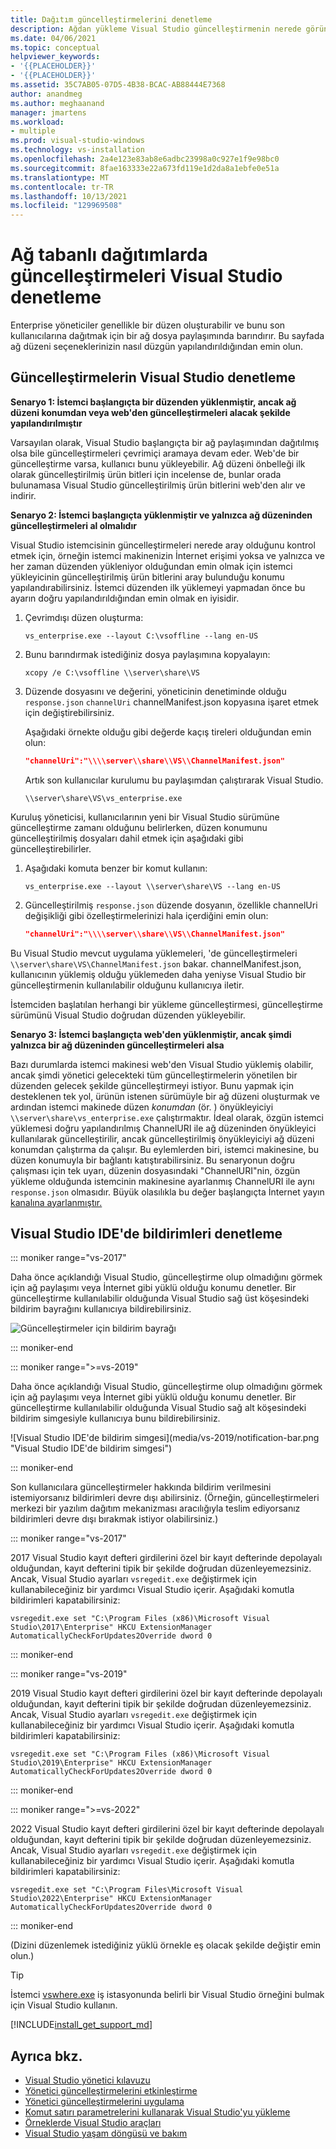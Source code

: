 ```yaml
---
title: Dağıtım güncelleştirmelerini denetleme
description: Ağdan yükleme Visual Studio güncelleştirmenin nerede göründüğünü nasıl değiştiryebilirsiniz?
ms.date: 04/06/2021
ms.topic: conceptual
helpviewer_keywords:
- '{{PLACEHOLDER}}'
- '{{PLACEHOLDER}}'
ms.assetid: 35C7AB05-07D5-4B38-BCAC-AB88444E7368
author: anandmeg
ms.author: meghaanand
manager: jmartens
ms.workload:
- multiple
ms.prod: visual-studio-windows
ms.technology: vs-installation
ms.openlocfilehash: 2a4e123e83ab8e6adbc23998a0c927e1f9e98bc0
ms.sourcegitcommit: 8fae163333e22a673fd119e1d2da8a1ebfe0e51a
ms.translationtype: MT
ms.contentlocale: tr-TR
ms.lasthandoff: 10/13/2021
ms.locfileid: "129969508"
---
```

# <a name="control-updates-to-network-based-visual-studio-deployments"></a>Ağ tabanlı dağıtımlarda güncelleştirmeleri Visual Studio denetleme

Enterprise yöneticiler genellikle bir düzen oluşturabilir ve bunu son kullanıcılarına dağıtmak için bir ağ dosya paylaşımında barındırır. Bu sayfada ağ düzeni seçeneklerinizin nasıl düzgün yapılandırıldığından emin olun.

## <a name="controlling-where-visual-studio-looks-for-updates"></a>Güncelleştirmelerin Visual Studio denetleme

**Senaryo 1: İstemci başlangıçta bir düzenden yüklenmiştir, ancak ağ düzeni konumdan veya web'den güncelleştirmeleri alacak şekilde yapılandırılmıştır**

Varsayılan olarak, Visual Studio başlangıçta bir ağ paylaşımından dağıtılmış olsa bile güncelleştirmeleri çevrimiçi aramaya devam eder. Web'de bir güncelleştirme varsa, kullanıcı bunu yükleyebilir. Ağ düzeni önbelleği ilk olarak güncelleştirilmiş ürün bitleri için incelense de, bunlar orada bulunamasa Visual Studio güncelleştirilmiş ürün bitlerini web'den alır ve indirir.

**Senaryo 2: İstemci başlangıçta yüklenmiştir ve yalnızca ağ düzeninden güncelleştirmeleri al olmalıdır**

Visual Studio istemcisinin güncelleştirmeleri nerede aray olduğunu kontrol etmek için, örneğin istemci makinenizin İnternet erişimi yoksa ve yalnızca ve her zaman düzenden yükleniyor olduğundan emin olmak için istemci yükleyicinin güncelleştirilmiş ürün bitlerini aray bulunduğu konumu yapılandırabilirsiniz. İstemci düzenden ilk yüklemeyi yapmadan önce bu ayarın doğru yapılandırıldığından emin olmak en iyisidir.

1. Çevrimdışı düzen oluşturma:

   ```shell
   vs_enterprise.exe --layout C:\vsoffline --lang en-US
   ```

2. Bunu barındırmak istediğiniz dosya paylaşımına kopyalayın:

   ```shell
   xcopy /e C:\vsoffline \\server\share\VS
   ```

3. Düzende dosyasını ve değerini, yöneticinin denetiminde olduğu `response.json` `channelUri` channelManifest.json kopyasına işaret etmek için değiştirebilirsiniz.

   Aşağıdaki örnekte olduğu gibi değerde kaçış tireleri olduğundan emin olun:

   ```json
   "channelUri":"\\\\server\\share\\VS\\ChannelManifest.json"
   ```

   Artık son kullanıcılar kurulumu bu paylaşımdan çalıştırarak Visual Studio.

   ```shell
   \\server\share\VS\vs_enterprise.exe
   ```

Kuruluş yöneticisi, kullanıcılarının yeni bir Visual Studio sürümüne güncelleştirme zamanı olduğunu belirlerken, düzen konumunu güncelleştirilmiş dosyaları dahil etmek için aşağıdaki gibi güncelleştirebilirler. [](update-a-network-installation-of-visual-studio.md)

1. Aşağıdaki komuta benzer bir komut kullanın:

   ```shell
   vs_enterprise.exe --layout \\server\share\VS --lang en-US
   ```

2. Güncelleştirilmiş `response.json` düzende dosyanın, özellikle channelUri değişikliği gibi özelleştirmelerinizi hala içerdiğini emin olun:

   ```json
   "channelUri":"\\\\server\\share\\VS\\ChannelManifest.json"
   ```

Bu Visual Studio mevcut uygulama yüklemeleri, 'de güncelleştirmeleri `\\server\share\VS\ChannelManifest.json` bakar. channelManifest.json, kullanıcının yüklemiş olduğu yüklemeden daha yeniyse Visual Studio bir güncelleştirmenin kullanılabilir olduğunu kullanıcıya iletir.

İstemciden başlatılan herhangi bir yükleme güncelleştirmesi, güncelleştirme sürümünü Visual Studio doğrudan düzenden yükleyebilir.

**Senaryo 3: İstemci başlangıçta web'den yüklenmiştir, ancak şimdi yalnızca bir ağ düzeninden güncelleştirmeleri alsa**

Bazı durumlarda istemci makinesi web'den Visual Studio yüklemiş olabilir, ancak şimdi yönetici gelecekteki tüm güncelleştirmelerin yönetilen bir düzenden gelecek şekilde güncelleştirmeyi istiyor. Bunu yapmak için desteklenen tek yol, ürünün istenen sürümüyle bir ağ düzeni oluşturmak ve ardından istemci makinede düzen _konumdan_ (ör. ) önyükleyiciyi `\\server\share\vs_enterprise.exe` çalıştırmaktır. İdeal olarak, özgün istemci yüklemesi doğru yapılandırılmış ChannelURI ile ağ düzeninden önyükleyici kullanılarak güncelleştirilir, ancak güncelleştirilmiş önyükleyiciyi ağ düzeni konumdan çalıştırma da çalışır. Bu eylemlerden biri, istemci makinesine, bu düzen konumuyla bir bağlantı katıştırabilirsiniz. Bu senaryonun doğru çalışması için tek uyarı, düzenin dosyasındaki "ChannelURI"nin, özgün yükleme olduğunda istemcinin makinesine ayarlanmış ChannelURI ile aynı `response.json` olmasıdır. Büyük olasılıkla bu değer başlangıçta İnternet yayın [kanalına ayarlanmıştır.](https://aka.ms/vs/16/release/channel)

## <a name="controlling-notifications-in-the-visual-studio-ide"></a>Visual Studio IDE'de bildirimleri denetleme

::: moniker range="vs-2017"

Daha önce açıklandığı Visual Studio, güncelleştirme olup olmadığını görmek için ağ paylaşımı veya İnternet gibi yüklü olduğu konumu denetler. Bir güncelleştirme kullanılabilir olduğunda Visual Studio sağ üst köşesindeki bildirim bayrağını kullanıcıya bildirebilirsiniz.

   ![Güncelleştirmeler için bildirim bayrağı](media/notification-flag.png)

::: moniker-end

::: moniker range=">=vs-2019&quot;

Daha önce açıklandığı Visual Studio, güncelleştirme olup olmadığını görmek için ağ paylaşımı veya İnternet gibi yüklü olduğu konumu denetler. Bir güncelleştirme kullanılabilir olduğunda Visual Studio sağ alt köşesindeki bildirim simgesiyle kullanıcıya bunu bildirebilirsiniz.

   ![Visual Studio IDE'de bildirim simgesi](media/vs-2019/notification-bar.png &quot;Visual Studio IDE'de bildirim simgesi")

::: moniker-end

Son kullanıcılara güncelleştirmeler hakkında bildirim verilmesini istemiyorsanız bildirimleri devre dışı abilirsiniz. (Örneğin, güncelleştirmeleri merkezi bir yazılım dağıtım mekanizması aracılığıyla teslim ediyorsanız bildirimleri devre dışı bırakmak istiyor olabilirsiniz.)

::: moniker range="vs-2017"

2017 Visual Studio kayıt [](tools-for-managing-visual-studio-instances.md#editing-the-registry-for-a-visual-studio-instance)defteri girdilerini özel bir kayıt defterinde depolayalı olduğundan, kayıt defterini tipik bir şekilde doğrudan düzenleyemezsiniz. Ancak, Visual Studio ayarları `vsregedit.exe` değiştirmek için kullanabileceğiniz bir yardımcı Visual Studio içerir. Aşağıdaki komutla bildirimleri kapatabilirsiniz:

```shell
vsregedit.exe set "C:\Program Files (x86)\Microsoft Visual Studio\2017\Enterprise" HKCU ExtensionManager AutomaticallyCheckForUpdates2Override dword 0
```

::: moniker-end

::: moniker range="vs-2019"

2019 Visual Studio kayıt [](tools-for-managing-visual-studio-instances.md#editing-the-registry-for-a-visual-studio-instance)defteri girdilerini özel bir kayıt defterinde depolayalı olduğundan, kayıt defterini tipik bir şekilde doğrudan düzenleyemezsiniz. Ancak, Visual Studio ayarları `vsregedit.exe` değiştirmek için kullanabileceğiniz bir yardımcı Visual Studio içerir. Aşağıdaki komutla bildirimleri kapatabilirsiniz:

```shell
vsregedit.exe set "C:\Program Files (x86)\Microsoft Visual Studio\2019\Enterprise" HKCU ExtensionManager AutomaticallyCheckForUpdates2Override dword 0
```

::: moniker-end

::: moniker range=">=vs-2022"

2022 Visual Studio kayıt [](tools-for-managing-visual-studio-instances.md#editing-the-registry-for-a-visual-studio-instance)defteri girdilerini özel bir kayıt defterinde depolayalı olduğundan, kayıt defterini tipik bir şekilde doğrudan düzenleyemezsiniz. Ancak, Visual Studio ayarları `vsregedit.exe` değiştirmek için kullanabileceğiniz bir yardımcı Visual Studio içerir. Aşağıdaki komutla bildirimleri kapatabilirsiniz:

```shell
vsregedit.exe set "C:\Program Files\Microsoft Visual Studio\2022\Enterprise" HKCU ExtensionManager AutomaticallyCheckForUpdates2Override dword 0
```

::: moniker-end

(Dizini düzenlemek istediğiniz yüklü örnekle eş olacak şekilde değiştir emin olun.)

> [!TIP]
> İstemci [vswhere.exe](tools-for-managing-visual-studio-instances.md#detecting-existing-visual-studio-instances) iş istasyonunda belirli bir Visual Studio örneğini bulmak için Visual Studio kullanın.

[!INCLUDE[install_get_support_md](includes/install_get_support_md.md)]

## <a name="see-also"></a>Ayrıca bkz.

* [Visual Studio yönetici kılavuzu](visual-studio-administrator-guide.md)
* [Yönetici güncelleştirmelerini etkinleştirme](enabling-administrator-updates.md)
* [Yönetici güncelleştirmelerini uygulama](applying-administrator-updates.md)
* [Komut satırı parametrelerini kullanarak Visual Studio'yu yükleme](use-command-line-parameters-to-install-visual-studio.md)
* [Örneklerde Visual Studio araçları](tools-for-managing-visual-studio-instances.md)
* [Visual Studio yaşam döngüsü ve bakım](/visualstudio/releases/2019/servicing/)
